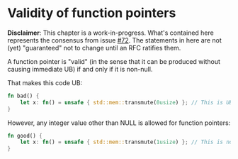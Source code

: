 # Validity of function pointers

**Disclaimer**: This chapter is a work-in-progress. What's contained here
represents the consensus from issue [#72]. The statements in here are not (yet)
"guaranteed" not to change until an RFC ratifies them.

A function pointer is "valid" (in the sense that it can be produced without causing immediate UB) if and only if it is non-null.

That makes this code UB:

```rust
fn bad() {
    let x: fn() = unsafe { std::mem::transmute(0usize) }; // This is UB!
}
```

However, any integer value other than NULL is allowed for function pointers:

```rust
fn good() {
    let x: fn() = unsafe { std::mem::transmute(1usize) }; // This is not UB.
}
```

[#72]: https://github.com/rust-lang/unsafe-code-guidelines/issues/72
